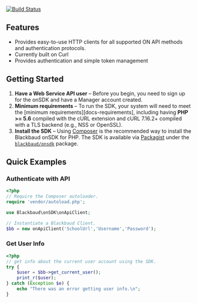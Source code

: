 [![Build Status](https://travis-ci.org/blackbaud/on-api-php-sdk.svg?branch=master)](https://travis-ci.org/blackbaud/on-api-php-sdk)

## Features

* Provides easy-to-use HTTP clients for all supported ON API methods and authentication
  protocols.
* Currently built on Curl
* Provides authentication and simple token management

## Getting Started

1. **Have a Web Service API user** – Before you begin, you need to
   sign up for the onSDK and have a Manager account created.
1. **Minimum requirements** – To run the SDK, your system will need to meet the
   [minimum requirements][docs-requirements], including having **PHP >= 5.6**
   compiled with the cURL extension and cURL 7.16.2+ compiled with a TLS
   backend (e.g., NSS or OpenSSL).
1. **Install the SDK** – Using [Composer] is the recommended way to install the
   Blackbaud onSDK for PHP. The SDK is available via [Packagist] under the
   [`blackbaud/onsdk`][install-packagist] package. 

## Quick Examples

### Authenticate with API

```php
<?php
// Require the Composer autoloader.
require 'vendor/autoload.php';

use Blackbaud\onSDK\onApiClient;

// Instantiate a Blackbaud Client.
$bb = new onApiClient('SchoolUrl','Username','Password');
```

### Get User Info

```php
<?php
// get info about the current user account using the SDK.
try {
    $user = $bb->get_current_user();
    print_r($user);
} catch (Exception $e) {
    echo "There was an error getting user info.\n";
}
```



[install-packagist]: https://packagist.org/packages/blackbaud/onsdk
[composer]: http://getcomposer.org
[packagist]: http://packagist.org
